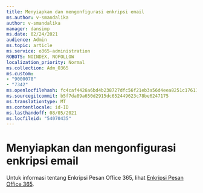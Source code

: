 ```yaml
---
title: Menyiapkan dan mengonfigurasi enkripsi email
ms.author: v-smandalika
author: v-smandalika
manager: dansimp
ms.date: 02/24/2021
audience: Admin
ms.topic: article
ms.service: o365-administration
ROBOTS: NOINDEX, NOFOLLOW
localization_priority: Normal
ms.collection: Adm_O365
ms.custom:
- "9000078"
- "7342"
ms.openlocfilehash: fc4caf4426a6bd4b238727dfc56f21eb3a56d4eea8251c17611ea430e1a9ce05
ms.sourcegitcommit: b5f7da89a650d2915dc652449623c78be6247175
ms.translationtype: MT
ms.contentlocale: id-ID
ms.lasthandoff: 08/05/2021
ms.locfileid: "54070435"
---
```

# <a name="set-up-and-configure-email-encryption"></a>Menyiapkan dan mengonfigurasi enkripsi email

Untuk informasi tentang Enkripsi Pesan Office 365, lihat [Enkripsi Pesan Office 365](https://docs.microsoft.com/microsoft-365/compliance/ome).


